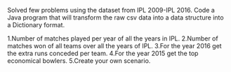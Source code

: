 Solved few problems using the dataset from IPL 2009-IPL 2016.
Code a Java program that will transform the raw csv data into a data structure into a Dictionary format.

1.Number of matches played per year of all the years in IPL.
2.Number of matches won of all teams over all the years of IPL.
3.For the year 2016 get the extra runs conceded per team.
4.For the year 2015 get the top economical bowlers.
5.Create your own scenario.